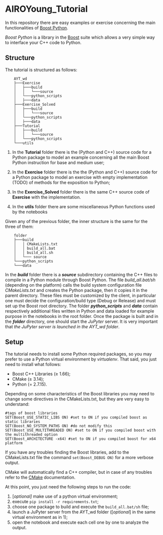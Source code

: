 # AIROYoung_Tutorial

In this repository there are easy examples or exercise concerning the main functionalities of [Boost Python](https://www.boost.org/doc/libs/1_71_0/libs/python/doc/html/index.html).

*Boost Python* is a library in the [Boost](https://www.boost.org/) suite which allows a very simple way to interface your C++ code to Python. 
## Structure

The tutorial is structured as follows:
```
    AYT_wd
    ├───Exercise
    │   ├───build
    │   │   └───source
    │   └───python_scripts
    │   ├───data
    ├───Exercise_Solved
    │   ├───build
    │   │   └───source
    │   └───python_scripts
    │   ├───data
    ├───Tutorial
    │   ├───build
    │   │   └───source
    │   └───python_scripts
    └───utils
```
1. In the **Tutorial** folder there is the (Python and C++) source code for a Python package to model an example concerning all the main Boost Python instruction for base and medium user;

2. In the **Exercise** folder there is the the (Python and C++) source code for a Python package to model an exercise with empty implementation (TODO) of methods for the exposition to Python;

3. In the **Exercise_Solved** folder there is the same C++ source code of **Exercise** with the implementation.
4. In the **utils** folder there are some miscellaneous Python functions used by the notebooks

Given any of the previous folder, the inner structure is the same for the three of them:
```
    folder
    ├───build
    │   │ CMakeLists.txt
    │   │ build_all.bat
    │   │ build_all.sh
    │   └─── source
    └───python_scripts
    └───data
```
In the ***build*** folder there is a ***source*** subdirectory containing the C++ files to compile in a Python module through Boost Python. The file *build_all.bat/sh* (depending on the platform) calls the build system configuration file *CMakeLists.txt* and creates the Python package, then it copies it in the parent directory. These files must be customized by the client, in particular one must decide the configuration/build type (Debug or Release) and must set up the Boost root directory. The folder ***python_scripts*** and ***data*** contain respectively additional files written in Python and data loaded for example purpose in the notebooks in the root folder.
Once the package is built and in the ***folder*** directory, one should start the *JuPyter* server. It is very important that *the JuPyter server is launched in the AYT_wd folder*.

## Setup

The tutorial needs to install some Python required packages, so you may prefer to use a Python virtual environment by *virtualenv*. That said, you just need to install what follows:
* Boost C++ Libraries ($\geq$ 1.66);
* CMake ($\geq$ 3.14);
* Python ($=$ 2.7.15).

Depending on some characteristics of the Boost libraries you may need to change some directives in the CMakeLists.txt, but they are very easy to understand:

    #tags of boost libraries
    SET(Boost_USE_STATIC_LIBS ON) #set to ON if you compiled boost as static libraries
    SET(Boost_NO_SYSTEM_PATHS ON) #do not modify this
    SET(Boost_USE_MULTITHREADED ON) #set to ON if you compiled boost with the multithreaded option
    SET(Boost_ARCHITECTURE -x64) #set to ON if you compiled boost for x64 platform

If you have any troubles finding the Boost libraries, add to the CMakeLists.txt file the command `set(Boost_DEBUG ON)` for a more verbose output.

CMake will automatically find a C++ compiler, but in case of any troubles refer to the [CMake]([https://cmake.org](https://cmake.org/)) documentation.

At this point, you just need the following steps to run the code:
1. [*optional]* make use of a python virtual environment;
2. execute `pip install -r requirements.txt`;
3. choose one package to build and execute the `build_all.bat/sh` file;
4. launch a JuPyter server from the AYT_wd folder ([*optional*] in the same virtual environment as in 1);
5. open the notebook and execute each cell one by one to analyze the output.